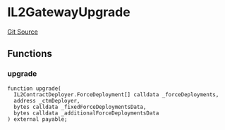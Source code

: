 # IL2GatewayUpgrade
[Git Source](https://github.com/matter-labs/zksync-contracts/blob/c6e73735b89a4b474234f6471e326125c9069f15/contracts/l1-contracts/state-transition/l2-deps/IL2GatewayUpgrade.sol)


## Functions
### upgrade


```solidity
function upgrade(
  IL2ContractDeployer.ForceDeployment[] calldata _forceDeployments,
  address _ctmDeployer,
  bytes calldata _fixedForceDeploymentsData,
  bytes calldata _additionalForceDeploymentsData
) external payable;
```

